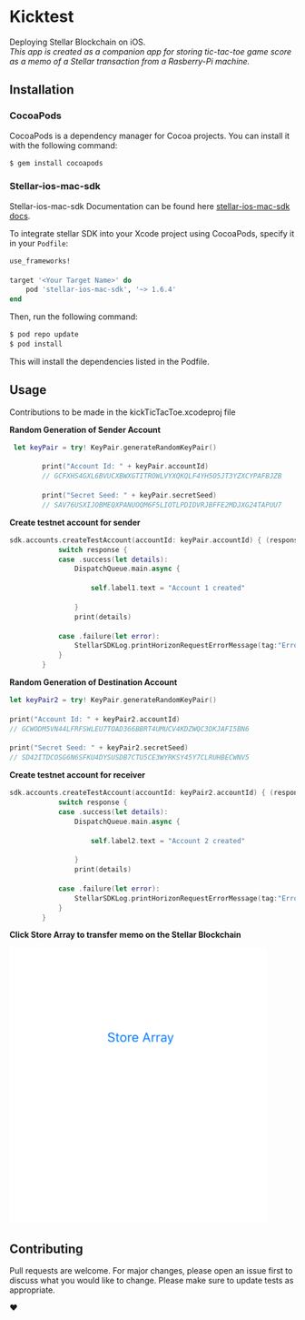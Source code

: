 # Kicktest

Deploying Stellar Blockchain on iOS.  
*This app is created as a companion app for storing tic-tac-toe game score as a memo of a Stellar transaction from a Rasberry-Pi machine.*

## Installation

### CocoaPods

CocoaPods is a dependency manager for Cocoa projects. You can install it with the following command:

```bash
$ gem install cocoapods
```

### Stellar-ios-mac-sdk

Stellar-ios-mac-sdk Documentation can be found here [stellar-ios-mac-sdk docs](https://github.com/Soneso/stellar-ios-mac-sdk).

To integrate stellar SDK into your Xcode project using CocoaPods, specify it in your `Podfile`:

```ruby
use_frameworks!

target '<Your Target Name>' do
    pod 'stellar-ios-mac-sdk', '~> 1.6.4'
end
```

Then, run the following command:

```bash
$ pod repo update
$ pod install
```

This will install the dependencies listed in the Podfile.

## Usage

Contributions to be made in the kickTicTacToe.xcodeproj file



**Random Generation of Sender Account**
```swift
 let keyPair = try! KeyPair.generateRandomKeyPair()
        
        print("Account Id: " + keyPair.accountId)
        // GCFXHS4GXL6BVUCXBWXGTITROWLVYXQKQLF4YH5O5JT3YZXCYPAFBJZB
        
        print("Secret Seed: " + keyPair.secretSeed)
        // SAV76USXIJOBMEQXPANUOQM6F5LIOTLPDIDVRJBFFE2MDJXG24TAPUU7
```

**Create testnet account for sender**

```swift
sdk.accounts.createTestAccount(accountId: keyPair.accountId) { (response) -> (Void) in
            switch response {
            case .success(let details):
                DispatchQueue.main.async {
                    
                    self.label1.text = "Account 1 created"
                    
                }
                print(details)
                
            case .failure(let error):
                StellarSDKLog.printHorizonRequestErrorMessage(tag:"Error:", horizonRequestError: error)
            }
        }
```

**Random Generation of Destination Account**
```swift    
let keyPair2 = try! KeyPair.generateRandomKeyPair()

print("Account Id: " + keyPair2.accountId)
// GCWODM5VN44LFRFSWLEU7TOAD366BBRT4UMUCV4KDZWQC3DKJAFI5BN6

print("Secret Seed: " + keyPair2.secretSeed)
// SD42ITDCOSG6N6SFKU4DYSUSDB7CTU5CE3WYRKSY45Y7CLRUHBECWNV5
```

**Create testnet account for receiver**

```swift
sdk.accounts.createTestAccount(accountId: keyPair2.accountId) { (response) -> (Void) in
            switch response {
            case .success(let details):
                DispatchQueue.main.async {
                    
                    self.label2.text = "Account 2 created"
                    
                }
                print(details)
                
            case .failure(let error):
                StellarSDKLog.printHorizonRequestErrorMessage(tag:"Error:", horizonRequestError: error)
            }
        }
```

**Click Store Array to transfer memo on the Stellar Blockchain**

![App Screenshot](src/img/ss.png)

## Contributing
Pull requests are welcome. For major changes, please open an issue first to discuss what you would like to change.
Please make sure to update tests as appropriate.   

:heart:


